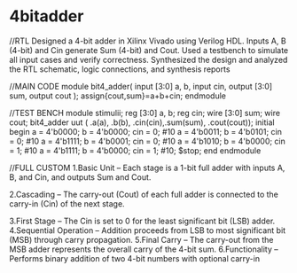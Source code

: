 # 4bitadder
//RTL
Designed a 4-bit adder in Xilinx Vivado using Verilog HDL. Inputs A, B (4-bit) and Cin generate Sum (4-bit) and Cout. Used a testbench to simulate all input cases and verify correctness. Synthesized the design and analyzed the RTL schematic, logic connections, and synthesis reports

//MAIN CODE
module bit4_adder(
    input [3:0] a, b,
    input cin,
    output [3:0] sum,
    output cout
);
    assign{cout,sum}=a+b+cin;
endmodule


//TEST BENCH
module stimulii;
    reg [3:0] a, b;
    reg       cin;
    wire [3:0] sum;
    wire      cout;
bit4_adder uut ( .a(a), .b(b), .cin(cin),.sum(sum), .cout(cout));
    initial begin
        a = 4'b0000; b = 4'b0000; cin = 0;
        #10 a = 4'b0011; b = 4'b0101; cin = 0;
        #10 a = 4'b1111; b = 4'b0001; cin = 0;
        #10 a = 4'b1010; b = 4'b0000; cin = 1;
        #10 a = 4'b1111; b = 4'b0000; cin = 1;
        #10;
        $stop;
    end
endmodule

//FULL CUSTOM
1.Basic Unit – Each stage is a 1-bit full adder with inputs A, B, and Cin, and outputs Sum and Cout.


2.Cascading – The carry-out (Cout) of each full adder is connected to the carry-in (Cin) of the next stage.


3.First Stage – The Cin is set to 0 for the least significant bit (LSB) adder.
4.Sequential Operation – Addition proceeds from LSB to most significant bit (MSB) through carry propagation.
5.Final Carry – The carry-out from the MSB adder represents the overall carry of the 4-bit sum.
6.Functionality – Performs binary addition of two 4-bit numbers with optional carry-in

